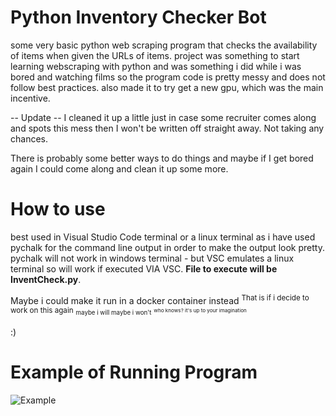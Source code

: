 # Python Inventory Checker Bot
some very basic python web scraping program that checks the availability of items when given the URLs of items. 
project was something to start learning webscraping with python and was something i did while i was bored and watching films so the program code is pretty messy and does not follow best practices.
also made it to try get a new gpu, which was the main incentive.

-- Update -- I cleaned it up a little just in case some recruiter comes along and spots this mess then I won't be written off straight away. Not taking any chances.

There is probably some better ways to do things and maybe if I get bored again I could come along and clean it up some more.

# How to use
best used in Visual Studio Code terminal or a linux terminal as i have used pychalk for the command line output in order to make the output look pretty.
pychalk will not work in windows terminal - but VSC emulates a linux terminal so will work if executed VIA VSC. **File to execute will be InventCheck.py**.

Maybe i could make it run in a docker container instead
<sup>That is if i decide to work on this again</sup>
<sup><sub>maybe i will maybe i won't</sup></sub>
<sup><sub><sup>who knows? it's up to your imagination</sup></sup></sub>

:)

# Example of Running Program
![Example](https://cdn.discordapp.com/attachments/238732619234279424/793809878971187230/7ce0671c9f62a75b29980906acf1bd9e.png)
